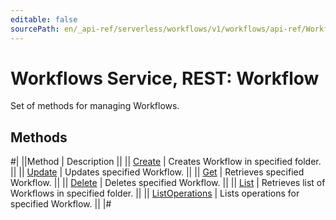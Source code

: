 ```yaml
---
editable: false
sourcePath: en/_api-ref/serverless/workflows/v1/workflows/api-ref/Workflow/index.md
---
```


# Workflows Service, REST: Workflow

Set of methods for managing Workflows.

## Methods

#|
||Method | Description ||
|| [Create](create.md) | Creates Workflow in specified folder. ||
|| [Update](update.md) | Updates specified Workflow. ||
|| [Get](get.md) | Retrieves specified Workflow. ||
|| [Delete](delete.md) | Deletes specified Workflow. ||
|| [List](list.md) | Retrieves list of Workflows in specified folder. ||
|| [ListOperations](listOperations.md) | Lists operations for specified Workflow. ||
|#